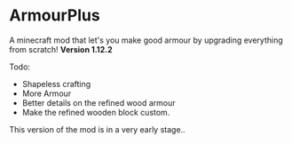 # ArmourPlus
A minecraft mod that let's you make good armour by upgrading everything from scratch!
**Version 1.12.2**

Todo:
- Shapeless crafting
- More Armour
- Better details on the refined wood armour
- Make the refined wooden block custom.

This version of the mod is in a very early stage..